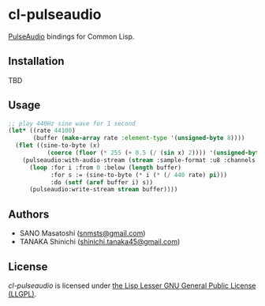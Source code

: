 # cl-pulseaudio

[PulseAudio](https://www.freedesktop.org/wiki/Software/PulseAudio/) bindings for Common Lisp.

## Installation

TBD

## Usage

```lisp
;; play 440Hz sine wave for 1 second
(let* ((rate 44100)
       (buffer (make-array rate :element-type '(unsigned-byte 8))))
  (flet ((sine-to-byte (x)
           (coerce (floor (* 255 (+ 0.5 (/ (sin x) 2)))) '(unsigned-byte 8))))
    (pulseaudio:with-audio-stream (stream :sample-format :u8 :channels 1 :buffer-size rate)
      (loop :for i :from 0 :below (length buffer)
            :for s := (sine-to-byte (* i (* (/ 440 rate) pi)))
            :do (setf (aref buffer i) s))
      (pulseaudio:write-stream stream buffer))))
```

## Authors

- SANO Masatoshi (<snmsts@gmail.com>)
- TANAKA Shinichi (<shinichi.tanaka45@gmail.com>)

## License

*cl-pulseaudio* is licensed under [the Lisp Lesser GNU General Public License (LLGPL)](http://opensource.franz.com/preamble.html).
